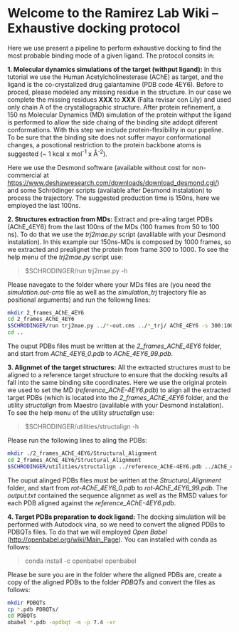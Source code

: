 # Welcome to the Ramirez Lab Wiki – Exhaustive docking protocol

Here we use present a pipeline to perform exhaustive docking to find the most probable binding mode of a given ligand.
The protocol consits in:

**1. Molecular dynamics simulations of the target (withput ligand):** In this tutorial we use the Human Acetylcholinesterase (AChE) as target, and the ligand is the co-crystalized drug galantamine (PDB code 4EY6). Before to proced, please modeled any missing residue in the structure. In our case we complete the missing residues **XXX** to **XXX** (Falta revisar con Lily) and used only chain A of the crystallographic structure. After protein refinement, a 150 ns Molecular Dynamics (MD) simulation of the protein withput the ligand is performed to allow the side chaing of the binding site addopt diferent conformations. With this step we include protein-flexibility in our pipeline. To be sure that the binding site does not suffer mayor conformational changes, a posotional restriction to the protein backbone atoms is suggested (~ 1 kcal x mol<sup>-1</sup> x <span>&#8491;</span><sup>-2</sup>). 

Here we use the Desmond software (available without cost for non-commercial at https://www.deshawresearch.com/downloads/download_desmond.cgi/) and some Schrödinger scripts (available after Desmond instalation) to process the trajectory. The suggested production time is 150ns, here we employed the last 100ns.

**2. Structures extraction from MDs:** Extract and pre-aling target PDBs (AChE_4EY6) from the last 100ns of the MDs (100 frames from 50 to 100 ns). To do that we use the *trj2mae.py* script (avalilable with your Desmond instalation). In this example our 150ns-MDs is composed by 1000 frames, so we extracted and prealignet the protein from frame 300 to 1000. To see the help menu of the *trj2mae.py* script use:
> $SCHRODINGER/run trj2mae.py -h

Please navegate to the folder where your MDs files are (you need the *simulation.out-cms* file as well as the *simulation_trj* trajectory file as positional arguments) and run the followng lines:

```bash
mkdir 2_frames_AChE_4EY6
cd 2_frames_AChE_4EY6
$SCHRODINGER/run trj2mae.py ../*-out.cms ../*_trj/ AChE_4EY6 -s 300:1000:7 -extract-asl protein -align-asl backbone -separate -out-format PDB
cd ..
```

The ouput PDBs files must be written at the *2_frames_AChE_4EY6* folder, and start from *AChE_4EY6_0.pdb* to *AChE_4EY6_99.pdb*. 

**3. Alignmet of the target structures:** All the extracted structures must to be aligned to a reference target structure to ensure that the docking results all fall into the same binding site coordinates. Here we use the original protein we used to set the MD (*reference_AChE-4EY6.pdb*) to align all the extracted target PDBs (which is located into the *2_frames_AChE_4EY6* folder, and the utility *structalign* from Maestro (avalilable with your Desmond instalation). To see the help menu of the utility *structalign* use:
> $SCHRODINGER/utilities/structalign -h

Please run the following lines to aling the PDBs:

```bash
mkdir ./2_frames_AChE_4EY6/Structural_Alignment
cd 2_frames_AChE_4EY6/Structural_Alignment
$SCHRODINGER/utilities/structalign ../reference_AChE-4EY6.pdb ../AChE_4EY6_* > output.txt
```

The ouput alinged PDBs files must be written at the *Structural_Alignment* folder, and start from *rot-AChE_4EY6_0.pdb* to *rot-AChE_4EY6_99.pdb*. The *output.txt* contained the sequence alignmet as well as the RMSD values for each PDB aligned against the *reference_AChE-4EY6.pdb*.

**4. Target PDBs preparation to dock ligand:** The docking simulation will be performed with Autodock vina, so we need to convert the aligned PDBs to PDBQTs files. To do that we will employed *Open Babel* (http://openbabel.org/wiki/Main_Page). You can installed with conda as follows:
> conda install -c openbabel openbabel

Please be sure you are in the folder where the aligned PDBs are, create a copy of the aligned PDBs to the folder *PDBQTs* and convert the files as follows:
```bash
mkdir PDBQTs
cp *.pdb PDBQTs/
cd PDBQTs
obabel *.pdb -opdbqt -m -p 7.4 -xr
```


